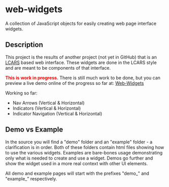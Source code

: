 # web-widgets
A collection of JavaScript objects for easily creating web page interface widgets.

## Description

This project is the results of another project (not yet in GitHub) that is an [LCARS](https://en.wikipedia.org/wiki/LCARS) based web interface. These widgets are done in the LCARS style and are meant to be components of that interface.

<span style="color: red;"><b>This is work in progress.</b></span> There is still much work to be done, but you can preview a live demo online of the progress so far at: [Web-Widgets](https://www.stevenlyles.net/playground/web_widgets/)

Working so far:
- Nav Arrows (Vertical & Horizontal)
- Indicators (Vertical & Horizontal)
- Indicator Navigation (Vertical & Horizontal)

## Demo vs Example
In the source you will find a "demo" folder and an "example" folder - a clarification is in order. Both of these folders contain html files showing how to use the various widgets. Examples are bare-bones usage demonstrating only what is needed to create and use a widget. Demos go further and show the widget used in a more real context with other UI elements.

All demo and example pages will start with the prefixes "demo_" and "example_" respectively.